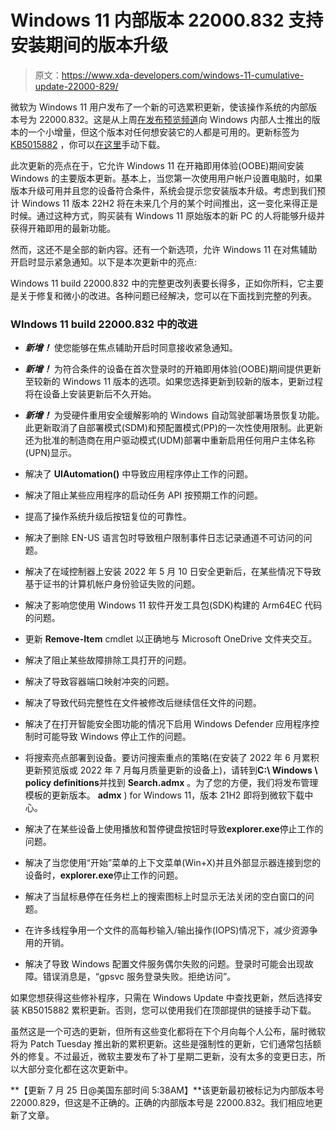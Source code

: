 # Windows 11 内部版本 22000.832 支持安装期间的版本升级

> 原文：<https://www.xda-developers.com/windows-11-cumulative-update-22000-829/>

微软为 Windows 11 用户发布了一个新的可选累积更新，使该操作系统的内部版本号为 22000.832。这是从上周[在发布预览频道](https://www.xda-developers.com/windows-11-22000-829-major-updates-setup/)向 Windows 内部人士推出的版本的一个小增量，但这个版本对任何想安装它的人都是可用的。更新标签为 [KB5015882](https://support.microsoft.com/en-us/topic/july-21-2022-kb5015882-os-build-22000-829-preview-473e1d95-06a0-4f40-9554-cdc7cca85584) ，你可以[在这里](https://www.catalog.update.microsoft.com/Search.aspx?q=KB5015882)手动下载。

此次更新的亮点在于，它允许 Windows 11 在开箱即用体验(OOBE)期间安装 Windows 的主要版本更新。基本上，当您第一次使用用户帐户设置电脑时，如果版本升级可用并且您的设备符合条件，系统会提示您安装版本升级。考虑到我们预计 Windows 11 版本 22H2 将在未来几个月的某个时间推出，这一变化来得正是时候。通过这种方式，购买装有 Windows 11 原始版本的新 PC 的人将能够升级并获得开箱即用的最新功能。

然而，这还不是全部的新内容。还有一个新选项，允许 Windows 11 在对焦辅助开启时显示紧急通知。以下是本次更新中的亮点:

Windows 11 build 22000.832 中的完整更改列表要长得多，正如你所料，它主要是关于修复和微小的改进。各种问题已经解决，您可以在下面找到完整的列表。

### WIndows 11 build 22000.832 中的改进

*   ***新增！*** 使您能够在焦点辅助开启时同意接收紧急通知。
*   ***新增！*** 为符合条件的设备在首次登录时的开箱即用体验(OOBE)期间提供更新至较新的 Windows 11 版本的选项。如果您选择更新到较新的版本，更新过程将在设备上安装更新后不久开始。
*   ***新增！*** 为受硬件重用安全缓解影响的 Windows 自动驾驶部署场景恢复功能。此更新取消了自部署模式(SDM)和预配置模式(PP)的一次性使用限制。此更新还为批准的制造商在用户驱动模式(UDM)部署中重新启用任何用户主体名称(UPN)显示。
*   解决了 **UIAutomation()** 中导致应用程序停止工作的问题。
*   解决了阻止某些应用程序的启动任务 API 按预期工作的问题。

*   提高了操作系统升级后按钮复位的可靠性。
*   解决了删除 EN-US 语言包时导致租户限制事件日志记录通道不可访问的问题。
*   解决了在域控制器上安装 2022 年 5 月 10 日安全更新后，在某些情况下导致基于证书的计算机帐户身份验证失败的问题。
*   解决了影响您使用 Windows 11 软件开发工具包(SDK)构建的 Arm64EC 代码的问题。
*   更新 **Remove-Item** cmdlet 以正确地与 Microsoft OneDrive 文件夹交互。
*   解决了阻止某些故障排除工具打开的问题。
*   解决了导致容器端口映射冲突的问题。
*   解决了导致代码完整性在文件被修改后继续信任文件的问题。
*   解决了在打开智能安全图功能的情况下启用 Windows Defender 应用程序控制时可能导致 Windows 停止工作的问题。
*   将搜索亮点部署到设备。要访问搜索重点的策略(在安装了 2022 年 6 月累积更新预览版或 2022 年 7 月每月质量更新的设备上)，请转到**C:\ Windows \ policy definitions**并找到 **Search.admx** 。为了您的方便，我们将发布管理模板的更新版本。 **admx** ) for Windows 11，版本 21H2 即将到微软下载中心。
*   解决了在某些设备上使用播放和暂停键盘按钮时导致**explorer.exe**停止工作的问题。
*   解决了当您使用“开始”菜单的上下文菜单(Win+X)并且外部显示器连接到您的设备时，**explorer.exe**停止工作的问题。
*   解决了当鼠标悬停在任务栏上的搜索图标上时显示无法关闭的空白窗口的问题。
*   在许多线程争用一个文件的高每秒输入/输出操作(IOPS)情况下，减少资源争用的开销。
*   解决了导致 Windows 配置文件服务偶尔失败的问题。登录时可能会出现故障。错误消息是，“gpsvc 服务登录失败。拒绝访问”。

如果您想获得这些修补程序，只需在 Windows Update 中查找更新，然后选择安装 KB5015882 累积更新。否则，您可以使用我们在顶部提供的链接手动下载。

虽然这是一个可选的更新，但所有这些变化都将在下个月向每个人公布，届时微软将为 Patch Tuesday 推出新的累积更新。这些是强制性的更新，它们通常包括额外的修复。不过最近，微软主要发布了补丁星期二更新，没有太多的变更日志，所以大部分变化都在这次更新中。

**【更新 7 月 25 日@美国东部时间 5:38AM】**该更新最初被标记为内部版本号 22000.829，但这是不正确的。正确的内部版本号是 22000.832。我们相应地更新了文章。